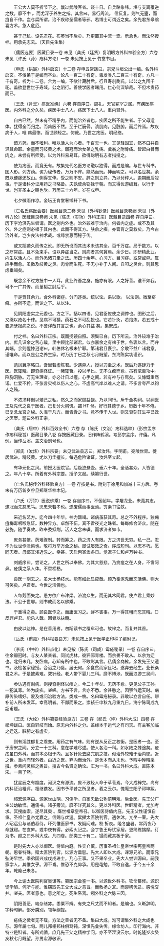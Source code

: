 <!-- { "loadSidebar": true } -->
　　王公大人莫不折节下之。曩过武陵客省。谈十日。自兵略象纬。堪与支离覆逆之数。靡不中 。而尤深于养生之指。其言曰。易行周流。 信反复。则气无壅，而疽自不作。岂仓扁所谓。治不疾称圣儒者等邪。若博士可谓近之矣。余先君东皋翁喜方术。急人危厄。

　　甚于己私。设先君在。布英当不后矣。乃更置其中流一壶。示急也。而泫然授梓。用承先志云。（天目先生集）

　　〔儒医选要〕医藏目录一卷 未见〔龚氏（廷贤）复明眼方外科神验全方〕六卷 未见〔许氏（孙）疮科方论〕一卷 未见按上见于 竹堂书目。

　　〔申氏（拱宸）外科启玄〕十二卷 存申五常跋曰。宗兄斗垣公出一编。名外科启玄。不佞弟于是编而卒业。论凡一百二十有奇。毒发类凡二百三十有奇。方凡一千有奇。析为十二卷。合为一编。不欲针藏肘后。行且寿剞劂氏。以公之九围千祀。盖欲登世世于寿域。公之阴行。善使学医者曙用。仁心何深挚哉。不但术贵药而已。

　　〔王氏（肯堂）疡医准绳〕六卷 存自序曰。周礼。天官冢宰之属。有疾医疡医。内外科之分久矣。疾医中士八人。疡医下士八人。重内轻外。

　　自古已然。然未有不精乎内。而能治外者也。疾医之所不能生者。于父母遗体。犹得全而归之。而疡医不然。至于烂筋骨。溃肌肉。见脏腑。而后终焉。故疾病于人，唯 疡最惨。而世顾轻之。何哉。乃世之疡医。明经络。

　　谙方药。而不嗜利。唯以活人为心者。千百无一也。其见轻固宜，然不曰并自轻其命耶。余童而习岐黄之术。弱冠而治女弟之乳疡。虞翁之附骨疡。皆起白骨而肉之。未尝有所师受。以为外科易易耳。欲得聪明有志者指授之。

　　使为疡医。而竟无有。故集先代名医方论融以独得。而成是编。与世专科书。图人形。列方药。诧为秘传者。万万不侔。能熟而玩。神而明之。可以名世矣。余既以便瘥还故山。例得支俸。受之则不安。辞之则立异。乃以付梓人。逾期而后竣事。于是诸科分证用药之书略备。夫孰使余窃禄于朝。而又得优游编茸。以行于世。岂非圣主之赐也欤。万历三十六年。岁在戊申。

　　七夕微雨作凉。金坛王肯堂奢懒轩下书。

　　〔亡名氏疡医会要〕医藏目录二卷 未见〔外科钞录〕医藏目录卷阙 未见〔外科方论〕医藏目录卷阙 未见〔陈氏（实功）外科正宗〕医藏目录四卷 存自序曰。历下李沧溟先生尝谓。医之别内外也。治外较难于治内。何者内之症。或不及其外。外之症则必根于其内也。此而不得其方。肤俞之疾。亦膏肓之莫救矣。乃今古治外者。岂少良法神术哉。或缘禁忌而秘于传。

　　或又蹈袭久而传之讹。即无所讹而其法术未该其全。百千万症。局于数方。以之疗常症。且不免束手。设以异症当之。则病者其何冀焉。余少日。即研精此业。内生以活人心。而外悉诸刀圭之法。历四十余年。心习方。目习症。或常或异。辄应手而愈。虽徼及岐黄之灵。肉骨而生死。不无小补于人间。自叩之灵台。则其思虑垂竭矣。

　　既念余不过方技中一人耳。此业终吾之身。施亦有限。人之好善。谁不如我。可不一广其传。而堇韬之肘后乎。

　　于是贾其余力。合外科诸症。分门逐类。统以论。系以歌。 以法则。微至疥癣。亦所不遗。而论之下。从以注。

　　见阴阳虚实之元委也。方之下。括以四语。见君臣佐使之调停也。图形之后。又缀以疮名十律。见病不可猜。药石之不可乱投也。它若针灸，若炮炼。若五戒十要造孽报病之说。不啻详哉其言之也。余心其益 矣。集既成。

　　付之梓。名曰外科正宗。既而揽镜自照。须鬓已白。历下所云。治外较难于治内。庶几识余之苦心哉，里中顾比部诸君。似亦嘉余之有裨于世。各褒以言。而弁其端。余则惺悚逊谢曰。韩伯休名根未铲耶。第诸君且褒余。余敢不益广诸君意。谨唯命。而以是公之养生家。时万历丁巳之秋七月既望。东海陈实功谨识。

　　范凤翼序略曰。吾里若虚陈君。少遇异人，授以刀圭之术。既后乃遂肆力于医。医辄精。即奇疡怪证。一睹辄皙。投以半匕。无不立痂而愈。虽有浓毒攻中。陷胸洞胁。万无生理者。亦必计日以瘥。心手之间。若有神与存焉矣。又慷慨重然诺。仁爱不矜。不张言灾祸以伤人之心。不虚高气岸以难人之请。不多言夸严以钩人之贿。

　　不浓求拜谢以殖己之私。然久之而家顾益饶。乃以间行。斥千金构祠。以祠医王及先代之良于医者。己复分火粥饥。蠲 HT 骼。好行其德于乡。历数十年不倦。已复念龙宫之秘。久混于凡方。而青囊之书。竟不传于人世。则又裒刻其生平已效之医案。题曰外科正宗。

　　〔龚氏（居中）外科百效全书〕六卷 存〔陈氏（文治）疡科选粹〕（彭宗孟序作疡科秘旨）医藏目录八卷 存按医藏目录。旧作阵鹤溪。考彭宗孟序。许僖。凡例。当作岳溪。盖文治别号也。

　　〔郑氏（汝炜）外科宗要」未见武进县志曰。郑汝炜。字明甫。宛陵世胄。徙居武进。精岐黄。尤以刀圭擅长。每遇危险诸证。汝炜至立起。

　　有华元化之风。前授太医院官。后隐迹悬壶。垂六十年。全活甚众。人皆德之。年八十卒。所着有外科宗要。授子文起。续纂行世。

　　〔亡名氏秘传外科经验良方〕一卷 存按是书。附刻于徐用和加减十三方后。卷末有万历新岁谷旦郑继华梓木记。

　　〔卢氏（万钟）医说佛乘〕一卷 存自序曰。不佞龆年。学屠龙业。未竟其志。逮冠而先慈恙笃。思忠未若孝也。遂废儒而事医焉。穷素书往帙。

　　采近名艺方。迄今四十年华。神力罄竭。诸病虽获其奇。总之不外程序。独痈疽梅毒咽喉急证。数种异方。卓然不伍。真不啻夜光之珠者。每每修合济众。随在必施。随手奏效。昨奉委抵荆。活人之念未辍。而求济者如市。

　　庶务甚繁。药难骤制。转而筹之。药之济人有限。方之济世无穷。私一己。忍不为世世作津梁也。敬将万举万全之秘。屡试屡效之奇。序成短刊。以志不朽。愿同志者。毋鄙其浅近忽之。幸甚。天启丙寅孟冬日。觉迟子仁和卢万钟书。

　　刘威序曰。尝论之。人世之所以奉佛。为其大慈悲。乃痈疽之在人身。不啻阿鼻。疮痍之系人体。不啻桎梏。

　　良医一剂去之。虽大士杨枝水。能有如此显应哉。顾乃奉泥鬼而忘活佛。则大可笑矣。卢君者。今世之活佛也。

　　人每觌面失之。愚方欲广布津梁。济渡众生。而无其术同君。使卢君上乘妙法。不公于世耶。则书成而名以佛乘。

　　于重得之矣。顾良医作之。而庸医习之。鲜不害事。万一得其粗而忘其精。□反罪卢君。能杀人哉。因骨以抉髓。

　　由皮以达神。是在善用者。勿蹈读书之覆车可也。故梓之。而复弁其首。

　　〔岳氏（甫嘉）外科枢要良方〕未见按上见于医学正印种子编附记。

　　〔李氏（中梓）外科点化〕未见按〔陈氏（司成）霉疮秘录〕一卷 存自序曰。往余弱冠时。与友人某某者。同试虎林。彼狎邪青楼。而余畏不敢从。以余为迂也。北归未几。友卧病。心知有所中也。不敢彰其言。私倩余商榷。余发先王父遗书。及检各家秘授。合治之乃瘥。居无何。余食贫而家且圯。遂弃去经生。业长桑君之术。于是披素难。究针经。老人带下婴儿三科。靡不博涉。既而浪游三吴间。

　　参访遇有剩病。则搜奇剔怪以瘳之。今二十年矣。无药不愈。更见公子王孙。一犯其毒。终为废疾。嗟嗟。方书不言。言亦不悉。余甚愍之。因察气运天时。病原传染嗜好。爰及或问治验方法。类成一帙。名曰霉疮秘录。非敢以立言自任。聊补前人所未发耳。幸高明者。不鄙而采之。崇祯壬申秋九月重九日。海宁陈司成九韶甫题。

　　〔王氏（大纶）外科纂要经验良方〕三卷 存〔祁氏（坤）外科大成〕四卷 存祁坤跋曰。医自轩岐而始。原无内外科之分。盖缘本于运气之有司天。有主客加临之迁迭。脏腑之有虚实。

　　则有淫胜郁复之乖变。用药之有气味。则有逆从反正之权衡。是医者一也。至于唐宋之间。分立一十三科。意在学难尽述。使人各治一科。如水陆之殊途矣。疮疡虽曰外科。而其本必根于内。且多针灸去腐完肌之技。似治外较难于治内耶。近之世。重内而轻外者。由近之医。弃内而治外。是舍本而从末也。予暇中殚精采掇。参素问灵枢之奥旨。搜古今名贤之确论。汇为一书。名曰外科大成。直陈本宋。一目了然。

　　犹星辰之有躔度。河汉之有源流。庶不致轻人命于草菅焉。今大成梓完。尚有内科证治粗评。相继镌发。因书予平昔之所见者。着之云尔。愧庵生阳子祁坤跋。

　　祁宏源序曰。源家世山阴。习儒学。自家忠敏公殉前明难。后业医。先王父广生公幼敏悟。通儒书。诸子旁流。靡不详究其义。更以外科医。世鲜精者。尤加考求。冥搜幽索。遂尽其奥 。膺世祖章皇帝召。以御医侍值内庭。先王父性谨慎自重。圣祖仁皇帝尤嘉之。信赐与优渥。累擢太医院判官。遇休沐。兀坐一室。先大人昭远公与诸伯叔侍。环列惟医家书。发疑问难。校 折衷。隆冬盛暑。常丙夜乃命就寝。在直庐。或中夜有得。必索火记之。会丁鲁王母忧家居。更简练揣摩。订为书。颜之曰外科大成。凡四卷。部类三十有二。锓而藏其板于家。

　　是时先大人亦以御医。侍值内庭。性实介慎。历事圣祖仁皇帝世宗宪皇帝两朝。恩眷特殊。赠太医院判官。忆源方垂髫。先大人即以大成。课源兄弟。而家兄弘涛早世。季弟国兴成戊戌进士。乃心王事。又不果卒业。先大人尝训源曰。嗣我家学人。其惟女乎。源不肖。惟恐不克仰承。用是黾勉。不敢自逸。于今五十余年。乾隆己未冬。

　　今上谕太医院判官吴谦等。纂医宗金鉴一书。以源世外科书。钦命纂修。源识谫学陋。何所与能。惟窃取先王父大成之意旨。而敷扬之耳。而谬叨优录。感愧交并。嗟夫。医者意也。意之所之。死生系焉。矧外科之六脉三因。

　　阴阳善恶，端杂绪棼。黍粟不辨。有失之尺丈而不知者。是编也。义晰辞明。字释句解。部分类别。领挈纲提。

　　疮疡之微者无不载。方法之善者无不备。集曰大成。洵可谓集外科之大成也与。源年届七旬。两儿邦相邦柱俱驽钝。深惧先业失传。缘命坊人。印行海内。非特业是科者。有所式循。庶几先王父之精神学问。亦不至湮没云尔。时乾隆岁次癸亥秋七月既望。孙男宏源敬识。

